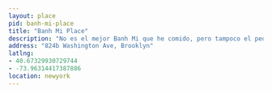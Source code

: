 ```yaml
---
layout: place
pid: banh-mi-place
title: "Banh Mi Place"
description: "No es el mejor Banh Mi que he comido, pero tampoco el peor Bahn Mi que he comido."
address: "824b Washington Ave, Brooklyn"
latlng:
- 40.67329930729744
- -73.96314417387886
location: newyork
---
```


